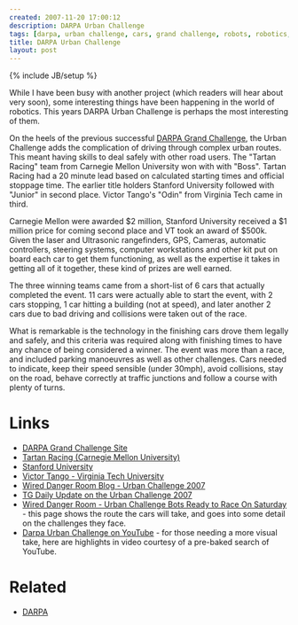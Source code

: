 ```yaml
---
created: 2007-11-20 17:00:12
description: DARPA Urban Challenge
tags: [darpa, urban challenge, cars, grand challenge, robots, robotics, ai]
title: DARPA Urban Challenge
layout: post
---
```

{% include JB/setup %}

While I have been busy with another project (which readers will hear about very soon), some interesting things have been happening in the world of robotics. This years DARPA Urban Challenge is perhaps the most interesting of them.

On the heels of the previous successful [DARPA Grand Challenge](/DARPA+Grand+Challenge), the Urban Challenge adds the complication of driving through complex urban routes. This meant having skills to deal safely with other road users. The "Tartan Racing" team from Carnegie Mellon University won with with "Boss". Tartan Racing had a 20 minute lead based on calculated starting times and official stoppage time. The earlier title holders Stanford University followed with "Junior" in second place. Victor Tango's "Odin" from Virginia Tech came in third.

Carnegie Mellon were awarded $2 million, Stanford University received a $1 million price for coming second place and VT took an award of $500k. Given the laser and Ultrasonic rangefinders, GPS, Cameras, automatic controllers, steering systems, computer workstations and other kit put on board each car to get them functioning, as well as the expertise it takes in getting all of it together, these kind of prizes are well earned.

The three winning teams came from a short-list of 6 cars that actually completed the event. 11 cars were actually able to start the event, with  2 cars stopping, 1 car hitting a building (not at speed), and later another 2 cars due to bad driving and collisions were taken out of the race.

What is remarkable is the technology in the finishing cars drove them legally and safely, and this criteria was required along with finishing times to have any chance of being considered a winner. The event was more than a race, and included parking manoeuvres as well as other challenges. Cars needed to indicate, keep their speed sensible (under 30mph), avoid collisions, stay on the road, behave correctly at traffic junctions and follow a course with plenty of turns.

# Links

* [DARPA Grand Challenge Site](http://www.darpa.mil/grandchallenge/)
* [Tartan Racing (Carnegie Mellon University)](http://www.tartanracing.org/blog/index.html)
* [Stanford University](http://cs.stanford.edu/group/roadrunner/)
* [Victor Tango - Virginia Tech University](http://www.me.vt.edu/urbanchallenge/)
* [Wired Danger Room Blog - Urban Challenge 2007](http://blog.wired.com/defense/urban_challenge/index.html)
* [TG Daily Update on the Urban Challenge 2007](http://www.tgdaily.com/content/view/34594/123/)
* [Wired Danger Room - Urban Challenge Bots Ready to Race On Saturday](http://blog.wired.com/defense/2007/11/urban-challenge.html) - this page shows the route the cars will take, and goes into some detail on the challenges they face.
* [Darpa Urban Challenge on YouTube](http://www.youtube.com/results?search_query=DARPA+urban+challenge&amp;search=Search) - for those needing a more visual take, here are highlights in video courtesy of a pre-baked search of YouTube.

# Related

* [DARPA](/DARPA "Defense Advanced Research Projects Agency")
